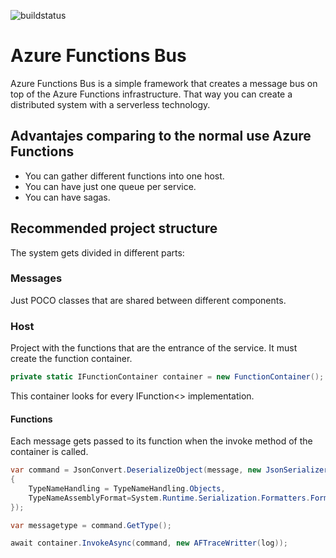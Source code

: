 ![buildstatus](https://quintasenergyvsts.visualstudio.com/_apis/public/build/definitions/4df6b67f-0048-4b1c-b762-43d477416731/1/badge)

# Azure Functions Bus
Azure Functions Bus is a simple framework that creates a message bus on top of the Azure Functions infrastructure. That way you can create a distributed system with a serverless technology.

## Advantajes comparing to the normal use Azure Functions
* You can gather different functions into one host.
* You can have just one queue per service.
* You can have sagas.

## Recommended project structure
The system gets divided in different parts:

### Messages
Just POCO classes that are shared between different components.

### Host
Project with the functions that are the entrance of the service. It must create the function container.

```cs
private static IFunctionContainer container = new FunctionContainer();
```

This container looks for every IFunction<> implementation.


#### Functions
Each message gets passed to its function when the invoke method of the container is called.

```cs
var command = JsonConvert.DeserializeObject(message, new JsonSerializerSettings()
{
    TypeNameHandling = TypeNameHandling.Objects,
    TypeNameAssemblyFormat=System.Runtime.Serialization.Formatters.FormatterAssemblyStyle.Simple
});

var messagetype = command.GetType();

await container.InvokeAsync(command, new AFTraceWritter(log));
```


